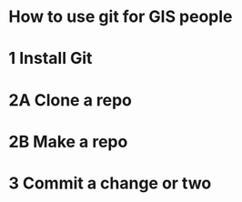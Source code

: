 # How to use git for GIS people


# 1 Install Git


# 2A Clone a repo



# 2B Make a repo




# 3 Commit a change or two
